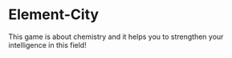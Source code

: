 # Element-City
This game is about chemistry and it helps you to strengthen your intelligence in this field!

